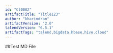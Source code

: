 ```yaml
---
id: "Cl0002"
artifactTitle: "Title123"
author: "kharindran"
artifactVersion: "2.0"
talendVersion: "6.5.1"
artifactTags: "talend,bigdata,hbase,hive,cloud"
---
```


##Test MD File